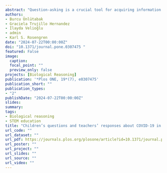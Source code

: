 ```yaml
---
abstract: "Question-asking is a crucial tool for acquiring information about unseen entities, such as viruses; thus, examining children’s questions within the context of COVID-19 is particularly important for understanding children’s learning about the coronavirus. The study examined 3-12-year-old children’s questions and teachers’ responses about the COVID-19 pandemic in Türkiye, a non-Western developing context, and the United States, a Western cultural context. A total of 119 teachers from Türkiye and 95 teachers from the US participated in the study. Teachers completed an online survey consisting of a demographic form and a questionnaire asking them to report three questions about COVID-19 asked by children in their classrooms and their responses to these questions. We analyzed children’s questions and teachers’ responses for their type and content and examined demographic factors associated with children’s questions and teachers’ responses. Consistent with the literature, children from Türkiye asked fewer explanation-seeking (i.e., why/how) questions than children from the United States. Children asked questions about viruses and precautions. Teachers responded to children’s questions realistically in both countries. The findings have important implications for how children gain knowledge from teachers when discussing health, disease, and virus topics in two countries."
authors:
- Burcu Ünlütabak
- Graciela Trujillo Hernandez
- İlayda Velioğlu
- admin
- Karl S. Rosengren
date: "2024-07-22T00:00:00Z"
doi: "10.1371/journal.pone.0307475 "
featured: False
image:
  caption: 
  focal_point: ""
  preview_only: false
projects: [Biological Reasoning]
publication: '*Plos ONE, 19*(7), e0307475'
publication_short: ""
publication_types:
- "2"
publishDate: "2024-07-22T00:00:00Z"
slides: 
summary: 
tags:
- Biological reasoning
- STEM education
title: "Children’s questions and teachers’ responses about COVID-19 in Turkey and the US"
url_code: ""
url_dataset: ""
url_pdf: https://journals.plos.org/plosone/article?id=10.1371/journal.pone.0307475
url_poster: ""
url_project: ""
url_slides: ""
url_source: ""
url_video: ""
---
```

